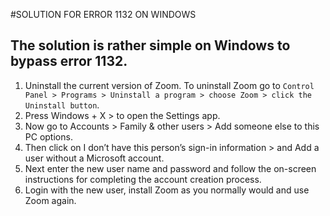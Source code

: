 #SOLUTION FOR ERROR 1132 ON WINDOWS
## The solution is rather simple on Windows to bypass error 1132.

1. Uninstall the current version of Zoom. To uninstall Zoom go to `Control Panel > Programs > Uninstall a program > choose Zoom > click the Uninstall button`.
2. Press Windows + X > to open the Settings app.
3. Now go to Accounts > Family & other users > Add someone else to this PC options.
4. Then click on I don’t have this person’s sign-in information > and Add a user without a Microsoft account.
5. Next enter the new user name and password and follow the on-screen instructions for completing the account creation process.
6. Login with the new user, install Zoom as you normally would and use Zoom again.
